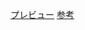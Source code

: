 [プレビュー](http://suzuki-hoge.github.io/markup/02-sandbox/11-select-menu/index.html)
[参考](http://gihyo.jp/design/serial/01/jquery-site-production/0012)
